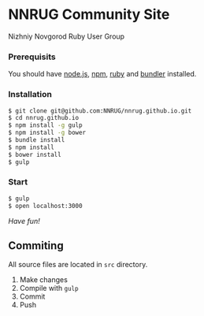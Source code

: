 # NNRUG Community Site

Nizhniy Novgorod Ruby User Group

### Prerequisits

You should have [node.js](http://nodejs.org/), [npm](https://www.npmjs.org/), [ruby](http://https://www.ruby-lang.org) and [bundler](http://bundler.io/) installed.

### Installation

```bash
$ git clone git@github.com:NNRUG/nnrug.github.io.git
$ cd nnrug.github.io
$ npm install -g gulp
$ npm install -g bower
$ bundle install
$ npm install
$ bower install
$ gulp
```

### Start

```bash
$ gulp
$ open localhost:3000
```

*Have fun!*

## Commiting

All source files are located in `src` directory.

1. Make changes
2. Compile with `gulp`
3. Commit
4. Push


